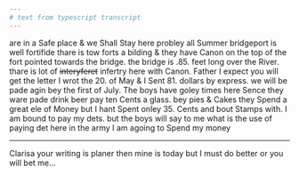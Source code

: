 ```yaml
---
# text from typescript transcript
---
```

are in a Safe place & we Shall Stay here probley all Summer  bridgeport is well fortifide  thare is tow forts a bilding & they have Canon on the top of the fort pointed towards the bridge. the bridge is .85. feet long over the River. thare is lot of ~~interyferet~~ infertry here with Canon. Father I expect you will get the letter I wrot the 20. of May & I Sent 81. dollars by express. we will be pade agin bey the first of July. The boys have goley times here Sence they ware pade  drink beer pay ten Cents a glass. bey pies & Cakes  they Spend a great ele of Money but I hant Spent onley 35. Cents and bout Stamps with. I am bound to pay my dets. but the boys will say to me what is the use of paying det here in the army  I am agoing to Spend my money

---

Clarisa your writing is planer then mine is today but I must do better or you will bet me...